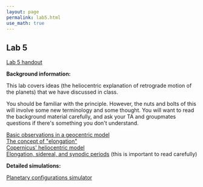 ```yaml
---
layout: page
permalink: lab5.html
use_math: true
---
```


## Lab 5

<a href="labs/solar_system_models.pdf">Lab 5 handout</a>

**Background information:**

This lab covers ideas (the heliocentric explanation of retrograde motion of the planets) that we have discussed in class. <br>


You should be familiar with the principle. However, the nuts and bolts of
this will involve some new terminology and some thought. You will want to read the background material
carefully, and ask your TA and groupmates questions if there's something you don't understand.

<a href="http://astro.unl.edu/naap/ssm/basic_observations.html">Basic observations in a geocentric model</a><br>
<a href="http://astro.unl.edu/naap/ssm/elongation.html">The concept of "elongation"</a><br>
<a href="http://astro.unl.edu/naap/ssm/heliocentric.html">Copernicus' heliocentric model</a><br>
<a href="http://astro.unl.edu/naap/ssm/modeling2.html">Elongation, sidereal, and synodic periods</a> (this is important to read carefully)

**Detailed simulations:**

<a href="http://astro.unl.edu/naap/ssm/animations/configurationsSimulator.html">Planetary configurations simulator</a>
